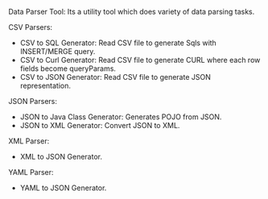 Data Parser Tool:
 Its a utility tool which does variety of data parsing tasks.

CSV Parsers:
 - CSV to SQL Generator: Read CSV file to generate Sqls with INSERT/MERGE query.
 - CSV to Curl Generator: Read CSV file to generate CURL where each row fields become queryParams.
 - CSV to JSON Generator: Read CSV file to generate JSON representation.

JSON Parsers:
- JSON to Java Class Generator:  Generates POJO from JSON.
- JSON to XML Generator: Convert JSON to XML.

XML Parser:
- XML to JSON Generator.

YAML Parser: 
- YAML to JSON Generator.

